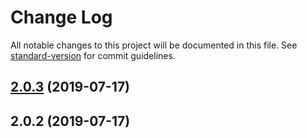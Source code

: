 # Change Log

All notable changes to this project will be documented in this file. See [standard-version](https://github.com/conventional-changelog/standard-version) for commit guidelines.

<a name="2.0.3"></a>
## [2.0.3](https://github.com/bingtimren/child-process-utils/compare/v2.0.2...v2.0.3) (2019-07-17)



<a name="2.0.2"></a>
## 2.0.2 (2019-07-17)
